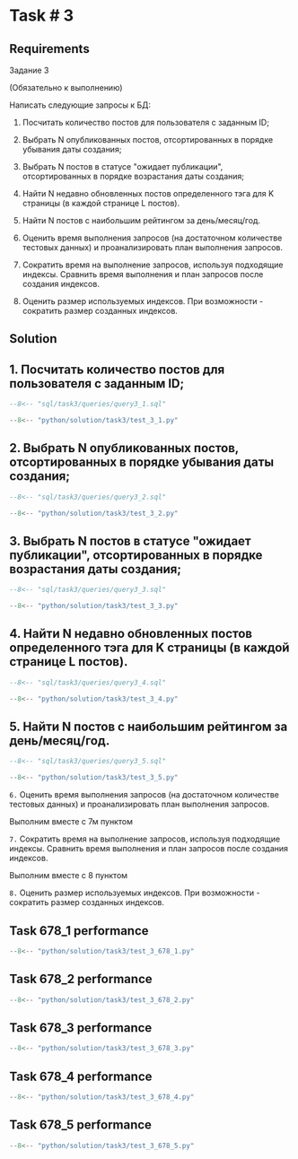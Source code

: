 # Task # 3
## Requirements
Задание 3

(Обязательно к выполнению)

Написать следующие запросы к БД:

1. Посчитать количество постов для пользователя с заданным ID;

2. Выбрать N опубликованных постов, отсортированных в порядке убывания даты создания;
3. Выбрать N постов в статусе "ожидает публикации", отсортированных в порядке возрастания даты создания;
4. Найти N недавно обновленных постов определенного тэга для K страницы (в каждой странице L постов).
5. Найти N постов с наибольшим рейтингом за день/месяц/год.

6. Оценить время выполнения запросов (на достаточном количестве тестовых данных) и проанализировать план выполнения запросов.
7. Сократить время на выполнение запросов, используя подходящие индексы. Сравнить время выполнения и план запросов после создания индексов.
8. Оценить размер используемых индексов. При возможности - сократить размер созданных индексов.

## Solution

## 1. Посчитать количество постов для пользователя с заданным ID;

```sql
--8<-- "sql/task3/queries/query3_1.sql"
```

```py
--8<-- "python/solution/task3/test_3_1.py"
```

## 2. Выбрать N опубликованных постов, отсортированных в порядке убывания даты создания;

```sql
--8<-- "sql/task3/queries/query3_2.sql"
```

```py
--8<-- "python/solution/task3/test_3_2.py"
```

## 3. Выбрать N постов в статусе "ожидает публикации", отсортированных в порядке возрастания даты создания;

```sql
--8<-- "sql/task3/queries/query3_3.sql"
```

```py
--8<-- "python/solution/task3/test_3_3.py"
```

## 4. Найти N недавно обновленных постов определенного тэга для K страницы (в каждой странице L постов).

```sql
--8<-- "sql/task3/queries/query3_4.sql"
```

```py
--8<-- "python/solution/task3/test_3_4.py"
```

## 5. Найти N постов с наибольшим рейтингом за день/месяц/год.

```sql
--8<-- "sql/task3/queries/query3_5.sql"
```

```py
--8<-- "python/solution/task3/test_3_5.py"
```

`6.` Оценить время выполнения запросов (на достаточном количестве тестовых данных) и проанализировать план выполнения запросов.

Выполним вместе с 7м пунктом

`7.` Сократить время на выполнение запросов, используя подходящие индексы. Сравнить время выполнения и план запросов после создания индексов.

Выполним вместе с 8 пунктом

`8.` Оценить размер используемых индексов. При возможности - сократить размер созданных индексов.

## Task 678_1 performance
```py
--8<-- "python/solution/task3/test_3_678_1.py"
```

## Task 678_2 performance
```py
--8<-- "python/solution/task3/test_3_678_2.py"
```

## Task 678_3 performance
```py
--8<-- "python/solution/task3/test_3_678_3.py"
```

## Task 678_4 performance
```py
--8<-- "python/solution/task3/test_3_678_4.py"
```

## Task 678_5 performance
```py
--8<-- "python/solution/task3/test_3_678_5.py"
```